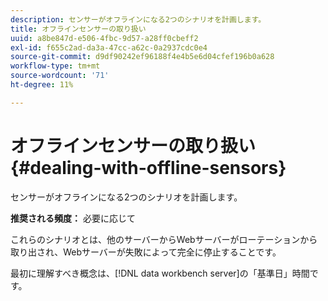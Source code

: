 ```yaml
---
description: センサーがオフラインになる2つのシナリオを計画します。
title: オフラインセンサーの取り扱い
uuid: a8be847d-e506-4fbc-9d57-a28ff0cbeff2
exl-id: f655c2ad-da3a-47cc-a62c-0a2937cdc0e4
source-git-commit: d9df90242ef96188f4e4b5e6d04cfef196b0a628
workflow-type: tm+mt
source-wordcount: '71'
ht-degree: 11%

---
```


# オフラインセンサーの取り扱い{#dealing-with-offline-sensors}

センサーがオフラインになる2つのシナリオを計画します。

**推奨される頻度：** 必要に応じて

これらのシナリオとは、他のサーバーからWebサーバーがローテーションから取り出され、Webサーバーが失敗によって完全に停止することです。

最初に理解すべき概念は、[!DNL data workbench server]の「基準日」時間です。
